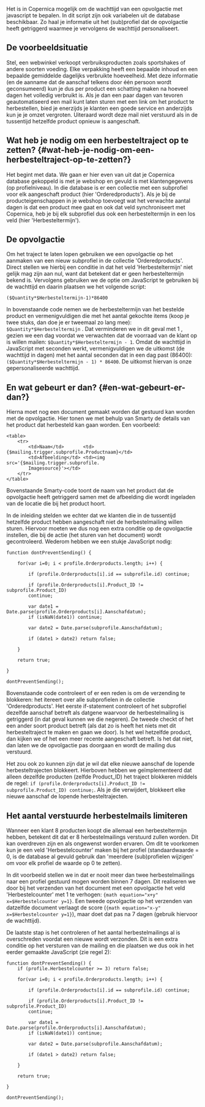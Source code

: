 Het is in Copernica mogelijk om de wachttijd van een opvolgactie met
javascript te bepalen. In dit script zijn ook variabelen uit de database
beschikbaar. Zo haal je informatie uit het (sub)profiel dat de
opvolgactie heeft getriggerd waarmee je vervolgens de wachttijd
personaliseert.

De voorbeeldsituatie
--------------------

Stel, een webwinkel verkoopt verbruiksproducten zoals sportshakes of
andere soorten voeding. Elke verpakking heeft een bepaalde inhoud en een
bepaalde gemiddelde dagelijks verbruikte hoeveelheid. Met deze
informatie (en de aanname dat de aanschaf telkens door één persoon wordt
geconsumeerd) kun je dus per product een schatting maken na hoeveel
dagen het volledig verbruikt is. Als je dan een paar dagen van tevoren
geautomatiseerd een mail kunt laten sturen met een link om het product
te herbestellen, bied je enerzijds je klanten een goede service en
anderzijds kun je je omzet vergroten. Uiteraard wordt deze mail niet
verstuurd als in de tussentijd hetzelfde product opnieuw is aangeschaft.

Wat heb je nodig om een herbesteltraject op te zetten? {#wat-heb-je-nodig-om-een-herbesteltraject-op-te-zetten?}
------------------------------------------------------

Het begint met data. We gaan er hier even van uit dat je Copernica
database gekoppeld is met je webshop en gevuld is met klantengegevens
(op profielniveau). In die database is er een collectie met een
subprofiel voor elk aangeschaft product (hier 'Orderedproducts'). Als je
bij de producteigenschappen in je webshop toevoegt wat het verwachte
aantal dagen is dat een product mee gaat en ook dat veld synchroniseert
met Copernica, heb je bij elk subprofiel dus ook een herbesteltermijn in
een los veld (hier 'Herbesteltermijn').

De opvolgactie
--------------

Om het traject te laten lopen gebruiken we een opvolgactie op het
aanmaken van een nieuw subprofiel in de collectie 'Orderedproducts'.
Direct stellen we hierbij een conditie in dat het veld
'Herbesteltermijn' niet gelijk mag zijn aan nul, want dat betekent dat
er geen herbesteltermijn bekend is. Vervolgens gebruiken we de optie om
JavaScript te gebruiken bij de wachttijd en daarin plaatsen we het
volgende script:

    ($Quantity*$Herbesteltermijn-1)*86400

In bovenstaande code nemen we de herbesteltermijn van het bestelde
product en vermenigvuldigen die met het aantal gekochte items (koop je
twee stuks, dan doe je er tweemaal zo lang mee):
`$Quantity*$Herbesteltermijn` . Dat verminderen we in dit geval met 1 ,
gezien we een dag voordat we verwachten dat de voorraad van de klant op
is willen mailen: `$Quantity*$Herbesteltermijn - 1`. Omdat de wachttijd
in JavaScript met seconden werkt, vermenigvuldigen we de uitkomst (de
wachttijd in dagen) met het aantal seconden dat in een dag past (86400):
`($Quantity*$Herbesteltermijn - 1) * 86400`. De uitkomst hiervan is onze
gepersonaliseerde wachttijd.

En wat gebeurt er dan? {#en-wat-gebeurt-er-dan?}
----------------------

Hierna moet nog een document gemaakt worden dat gestuurd kan worden met
de opvolgactie. Hier tonen we met behulp van Smarty de details van het
product dat herbesteld kan gaan worden. Een voorbeeld:

    <table>
        <tr>
            <td>Naam</td>       <td>{$mailing.trigger.subprofile.Productnaam}</td>
            <td>Afbeelding</td> <td><img src='{$mailing.trigger.subprofile.
            Imagesource}'></td>
        </tr>
    </table>

Bovenstaande Smarty-code toont de naam van het product dat de
opvolgactie heeft getriggerd samen met de afbeelding die wordt ingeladen
van de locatie die bij het product hoort.

In de inleiding stelden we echter dat we klanten die in de tussentijd
hetzelfde product hebben aangeschaft niet de herbestelmailing willen
sturen. Hiervoor moeten we dus nog een extra conditie op de opvolgactie
instellen, die bij de actie (het sturen van het document) wordt
gecontroleerd. Wederom hebben we een stukje JavaScript nodig:

    function dontPreventSending() {

        for(var i=0; i < profile.Orderproducts.length; i++) {

            if (profile.Orderproducts[i].id == subprofile.id) continue;

            if (profile.Orderproducts[i].Product_ID != subprofile.Product_ID)
            continue;

            var date1 = Date.parse(profile.Orderproducts[i].Aanschafdatum);
            if (isNaN(date1)) continue;

            var date2 = Date.parse(subprofile.Aanschafdatum);

            if (date1 > date2) return false;

        }

        return true;

    }

    dontPreventSending();

Bovenstaande code controleert of er een reden is om de verzending te
blokkeren: het itereert over alle subprofielen in de collectie
'Orderedproducts'. Het eerste if-statement controleert of het subprofiel
dezelfde aanschaf betreft als datgene waarvoor de herbestelmailing is
getriggerd (in dat geval kunnen we die negeren). De tweede checkt of het
een ander soort product betreft (als dat zo is heeft het niets met dit
herbesteltraject te maken en gaan we door). Is het wel hetzelfde
product, dan kijken we of het een meer recente aangeschaft betreft. Is
het dat niet, dan laten we de opvolgactie pas doorgaan en wordt de
mailing dus verstuurd.

Het zou ook zo kunnen zijn dat je wil dat elke nieuwe aanschaf de
lopende herbesteltrajecten blokkeert. Hierboven hebben we
geïmplementeerd dat alleen dezelfde producten (zelfde Product\_ID) het
traject blokkeren middels de regel:
`if (profile.Orderproducts[i].Product_ID != subprofile.Product_ID) continue;`.
Als je die verwijdert, blokkeert elke nieuwe aanschaf de lopende
herbesteltrajecten.

Het aantal verstuurde herbestelmails limiteren
----------------------------------------------

Wanneer een klant 8 producten koopt die allemaal een herbesteltermijn
hebben, betekent dit dat er 8 herbestelmailings verstuurd zullen worden.
Dit kan overdreven zijn en als ongewenst worden ervaren. Om dit te
voorkomen kun je een veld 'Herbestelcounter' maken bij het profiel
(standaardwaarde = 0, is de database al gevuld gebruik dan 'meerdere
(sub)profielen wijzigen' om voor elk profiel de waarde op 0 te zetten).

In dit voorbeeld stellen we in dat er nooit meer dan twee
herbestelmailings naar een profiel gestuurd mogen worden binnen 7 dagen.
Dit realiseren we door bij het verzenden van het document met een
opvolgactie het veld 'Herbestelcounter' met 1 te verhogen:
`{math equation="x+y" x=$Herbestelcounter y=1}`. Een tweede opvolgactie
op het verzenden van datzelfde document verlaagt de score
(`{math equation="x-y" x=$Herbestelcounter y=1}`), maar doet dat pas na
7 dagen (gebruik hiervoor de wachttijd).

De laatste stap is het controleren of het aantal herbestelmailings al is
overschreden voordat een nieuwe wordt verzonden. Dit is een extra
conditie op het versturen van de mailing en die plaatsen we dus ook in
het eerder gemaakte JavaScript (zie regel 2):

    function dontPreventSending() {
        if (profile.Herbestelcounter >= 3) return false;

        for(var i=0; i < profile.Orderproducts.length; i++) {

            if (profile.Orderproducts[i].id == subprofile.id) continue;

            if (profile.Orderproducts[i].Product_ID != subprofile.Product_ID) 
            continue;

            var date1 = Date.parse(profile.Orderproducts[i].Aanschafdatum);
            if (isNaN(date1)) continue;

            var date2 = Date.parse(subprofile.Aanschafdatum);

            if (date1 > date2) return false;

        }

        return true;

    }

    dontPreventSending();
